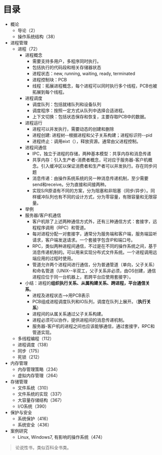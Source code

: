 
# 目录

* 概论
	* 导论（2）
	* 操作系统结构（38）
* 进程管理
	* 进程（72）
		* 进程概念
			* 需要支持多用户，多程序同时执行。
			* 包括执行的代码段和相关存储器状态
			* 进程状态：new, running, waiting, ready, terminated 
			* 进程控制块：PCB
			* 线程：拓展进程概念，每个进程可以同时执行多个线程，PCB也被拓展到每个线程。
		* 进程调度
			* 调度队列：包括就绪队列和设备队列
			* 调度程序：按照一定方式从队列中选择合适进程。
			* 上下文切换：包括状态保存和恢复，主要存取PCB中的数据。
		* 进程运行
			* 进程可以并发执行，需要动态的创建和删除
			* 进程创建: 进程树--根据进程和父子关系构建；进程标识符--pid
			* 进程终止：调用eixt（），释放资源。通常由父进程控制。
		* 进程间通信
			* IPC，独立于进程的存储，两种基本模型：共享内存和消息传递
			* 共享内存：引入生产者-消费者概念，可对应于服务器-客户机概念。引入缓冲区以保证消费者和生产者可以并发执行。存在同步问题
			* 消息传递：由操作系统系统的另一种消息传递机制，至少需要send和receive。分为直接和间接两种。
			* 实现S/R原语有不同的方案，分为阻塞和非阻塞（同步/异步）。同样缓冲队列也有不同的设计方式，分为零容量，有限容量和无限容量。
		* 举例
		* 服务器/客户机通信
			* 客户机除了上述两种通信方式外，还有三种通信方式：套接字，远程程序调用（RPC）和管道。
			* 每对进程分配一对套接字，通常分为服务端和客户端，服务端监听请求，客户端发送请求。一个套接字包含IP和端口号。
			* RPC，类似两种进程间通信，不过是在不同的操作系统之间，基于消息传递机制的。可以用来实现分布式文件系统。一个进程调用远端应用的过程时使用。
			* 管道允许两个进程间进行通信，分为普通管道（单向，父子关系）和命名管道（UNIX--半双工，父子关系非必须，由OS创建，通信进程应位于同一台机器上，若跨平台应使用套接字）。
		* 小结：进程的**组织执行关系、从属构建关系、跨进程，平台通信关系**。
			* 进程及进程状态-->用PCB表示
			* PCB组成进程调度队列和IO队列，调度在队列上展开。（**执行关系**）
			* 进程间的从属关系通过父子关系构建。
			* 进程必须可以协作，提供进程间的消息传递机制。
			* 服务器-客户机的进程之间也应该能够通信，通过套接字，RPC和管道实现。
	* 多线程编程（112）
	* 进程调度（138）
	* 同步（175）
	* 死锁（212）
* 内存管理
	* 内存管理策略（234）
	* 虚拟内存管理（264）
* 存储管理
	* 文件系统（310）
	* 文件系统的实现（337）
	* 大容量存储结构（367）
	* I/O系统（390）
* 保护与安全
	* 系统保护（416）
	* 系统安全（436）
* 案例研究
	* Linux, Windows7, 有影响的操作系统（474）

>论说性书，类似百科全书类。